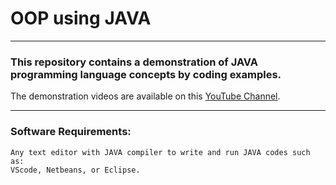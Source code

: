# OOP using JAVA
---

### This repository contains a demonstration of JAVA programming language concepts by coding examples.


The demonstration videos are available on this [YouTube Channel](https://bit.ly/2RIPZZS). 

----
### Software Requirements:
```
Any text editor with JAVA compiler to write and run JAVA codes such as:
VScode, Netbeans, or Eclipse.
```
